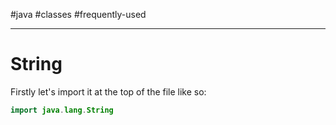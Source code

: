 #java #classes #frequently-used

---
# String
Firstly let's import it at the top of the file like so:

```java
import java.lang.String
```

